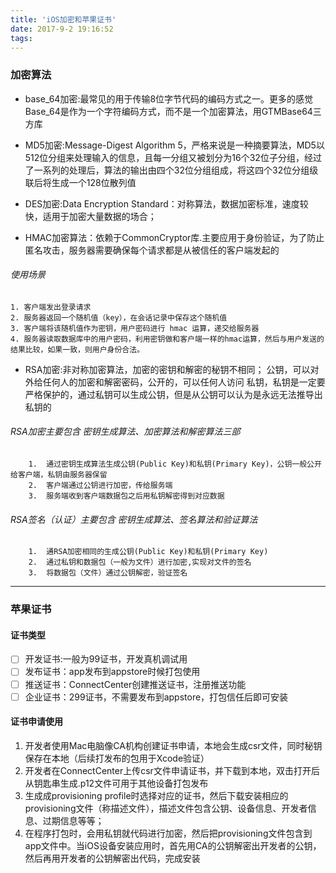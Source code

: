 ```yaml
---
title: 'iOS加密和苹果证书'
date: 2017-9-2 19:16:52
tags:
---
```

### 加密算法
- base_64加密:最常见的用于传输8位字节代码的编码方式之一。更多的感觉Base_64是作为一个字符编码方式，而不是一个加密算法，用GTMBase64三方库
 
- MD5加密:Message-Digest Algorithm 5，严格来说是一种摘要算法，MD5以512位分组来处理输入的信息，且每一分组又被划分为16个32位子分组，经过了一系列的处理后，算法的输出由四个32位分组组成，将这四个32位分组级联后将生成一个128位散列值

- DES加密:Data Encryption Standard：对称算法，数据加密标准，速度较快，适用于加密大量数据的场合；

- HMAC加密算法：依赖于CommonCryptor库.主要应用于身份验证，为了防止匿名攻击，服务器需要确保每个请求都是从被信任的客户端发起的
######    使用场景
	1. 客户端发出登录请求
	2. 服务器返回一个随机值（key），在会话记录中保存这个随机值
	3. 客户端将该随机值作为密钥，用户密码进行 hmac 运算，递交给服务器
	4. 服务器读取数据库中的用户密码，利用密钥做和客户端一样的hmac运算，然后与用户发送的结果比较，如果一致，则用户身份合法。

- RSA加密:非对称加密算法，加密的密钥和解密的秘钥不相同；
            公钥，可以对外给任何人的加密和解密密码，公开的，可以任何人访问
            私钥，私钥是一定要严格保护的，通过私钥可以生成公钥，但是从公钥可以认为是永远无法推导出私钥的
######     RSA加密主要包含 密钥生成算法、加密算法和解密算法三部
        1.  通过密钥生成算法生成公钥(Public Key)和私钥(Primary Key)，公钥一般公开给客户端，私钥由服务器保留
        2.  客户端通过公钥进行加密，传给服务端
        3.  服务端收到客户端数据包之后用私钥解密得到对应数据
######     RSA签名（认证）主要包含 密钥生成算法、签名算法和验证算法
        1.  通RSA加密相同的生成公钥(Public Key)和私钥(Primary Key)
        2.  通过私钥和数据包（一般为文件）进行加密,实现对文件的签名
        3.  将数据包（文件）通过公钥解密，验证签名

---
### 苹果证书
#### 证书类型
- [ ] 开发证书:一般为99证书，开发真机调试用
- [ ] 发布证书：app发布到appstore时候打包使用
- [ ] 推送证书：ConnectCenter创建推送证书，注册推送功能
- [ ] 企业证书：299证书，不需要发布到appstore，打包信任后即可安装

#### 证书申请使用
1. 开发者使用Mac电脑像CA机构创建证书申请，本地会生成csr文件，同时秘钥保存在本地（后续打发布的包用于Xcode验证）
2. 开发者在ConnectCenter上传csr文件申请证书，并下载到本地，双击打开后从钥匙串生成.p12文件可用于其他设备打包发布
3. 生成成provisioning profile时选择对应的证书，然后下载安装相应的provisioning文件（称描述文件），描述文件包含公钥、设备信息、开发者信息、过期信息等等；
4. 在程序打包时，会用私钥就代码进行加密，然后把provisioning文件包含到app文件中。当iOS设备安装应用时，首先用CA的公钥解密出开发者的公钥，然后再用开发者的公钥解密出代码，完成安装








